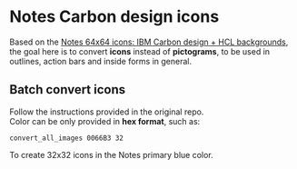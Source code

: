 
# Notes Carbon design icons

Based on the [Notes 64x64 icons: IBM Carbon design + HCL backgrounds](https://github.com/nashcom/notes-dbicons-carbon), the goal here is to convert **icons** instead of **pictograms**, to be used in outlines, action bars and inside forms in general.

## Batch convert icons

Follow the instructions provided in the original repo.  
Color can be only provided in **hex format**, such as:

`convert_all_images 0066B3 32`

To create 32x32 icons in the Notes primary blue color.